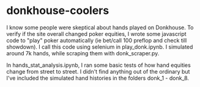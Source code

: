 # donkhouse-coolers

I know some people were skeptical about hands played on Donkhouse. To verify if the site overall changed poker equities, I wrote some javascript code to "play" poker automatically (ie bet/call 100 preflop and check till showdown). I call this code using selenium in play_donk.ipynb. I simulated around 7k hands, while scraping them with donk_scraper.py. 

In hands_stat_analysis.ipynb, I ran some basic tests of how hand equities change from street to street. I didn't find anything out of the ordinary but I've included the simulated hand histories in the folders donk_1 - donk_8.
